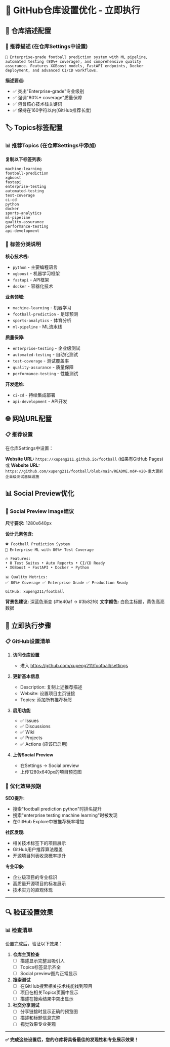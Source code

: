 # 🚀 GitHub仓库设置优化 - 立即执行

## 📝 仓库描述配置

### 🎯 推荐描述 (在仓库Settings中设置)

```
🤖 Enterprise-grade football prediction system with ML pipeline, automated testing (80%+ coverage), and comprehensive quality assurance. Features XGBoost models, FastAPI endpoints, Docker deployment, and advanced CI/CD workflows.
```

**描述要点:**

- ✅ 突出"Enterprise-grade"专业级别
- ✅ 强调"80%+ coverage"质量保障
- ✅ 包含核心技术栈关键词
- ✅ 保持在160字符以内(GitHub推荐长度)

## 🏷️ Topics标签配置

### 📊 推荐Topics (在仓库Settings中添加)

**复制以下标签列表:**

```
machine-learning
football-prediction
xgboost
fastapi
enterprise-testing
automated-testing
test-coverage
ci-cd
python
docker
sports-analytics
ml-pipeline
quality-assurance
performance-testing
api-development
```

### 🎯 标签分类说明

**核心技术栈:**

- `python` - 主要编程语言
- `xgboost` - 机器学习框架
- `fastapi` - API框架
- `docker` - 容器化技术

**业务领域:**

- `machine-learning` - 机器学习
- `football-prediction` - 足球预测
- `sports-analytics` - 体育分析
- `ml-pipeline` - ML流水线

**质量保障:**

- `enterprise-testing` - 企业级测试
- `automated-testing` - 自动化测试
- `test-coverage` - 测试覆盖率
- `quality-assurance` - 质量保障
- `performance-testing` - 性能测试

**开发运维:**

- `ci-cd` - 持续集成部署
- `api-development` - API开发

## 🌐 网站URL配置

### 📋 推荐设置

在仓库Settings中设置：

**Website URL:** `https://xupeng211.github.io/football` (如果有GitHub Pages)
或
**Website URL:** `https://github.com/xupeng211/football/blob/main/README.md#-v20-重大更新企业级测试基础设施`

## 📊 Social Preview优化

### 🎨 Social Preview Image建议

**尺寸要求:** 1280x640px

**设计元素包含:**

```
⚽ Football Prediction System
🤖 Enterprise ML with 80%+ Test Coverage

🔥 Features:
• 8 Test Suites • Auto Reports • CI/CD Ready
• XGBoost • FastAPI • Docker • Python

📊 Quality Metrics:
✅ 80%+ Coverage ✅ Enterprise Grade ✅ Production Ready

GitHub: xupeng211/football
```

**背景色建议:** 深蓝色渐变 (#1e40af → #3b82f6)
**文字颜色:** 白色主标题，黄色高亮数据

## 🚀 立即执行步骤

### 📋 GitHub设置清单

1. **访问仓库设置**
   - 进入 <https://github.com/xupeng211/football/settings>

2. **更新基本信息**
   - Description: 复制上述推荐描述
   - Website: 设置项目主页链接
   - Topics: 添加所有推荐标签

3. **启用功能**
   - ✅ Issues
   - ✅ Discussions
   - ✅ Wiki
   - ✅ Projects
   - ✅ Actions (应该已启用)

4. **上传Social Preview**
   - 在Settings → Social preview
   - 上传1280x640px的项目预览图

### 🎯 优化效果预期

**SEO提升:**

- 搜索"football prediction python"时排名提升
- 搜索"enterprise testing machine learning"时被发现
- 在GitHub Explore中被推荐概率增加

**社区发现:**

- 相关技术标签下的项目展示
- GitHub用户推荐算法覆盖
- 开源项目列表收录概率提升

**专业印象:**

- 企业级项目的专业标识
- 高质量开源项目的标准展示
- 技术实力的直观体现

---

## 🔍 验证设置效果

### 📊 检查清单

设置完成后，验证以下效果：

1. **仓库主页检查**
   - [ ] 描述显示完整且吸引人
   - [ ] Topics标签显示齐全
   - [ ] Social preview图片正常显示

2. **搜索测试**
   - [ ] 在GitHub搜索相关技术栈能找到项目
   - [ ] 项目在相关Topics页面中显示
   - [ ] 描述在搜索结果中突出显示

3. **社交分享测试**
   - [ ] 分享链接时显示正确的预览图
   - [ ] 描述和标题信息完整
   - [ ] 视觉效果专业美观

---

**✅ 完成这些设置后，您的仓库将具备最佳的发现性和专业展示效果！**
